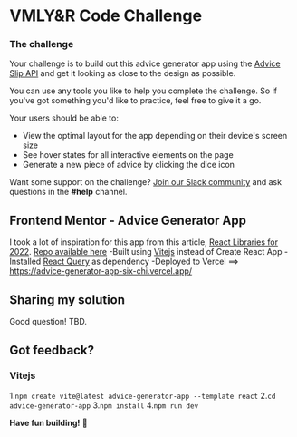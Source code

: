 # VMLY&R Code Challenge

### The challenge

Your challenge is to build out this advice generator app using the [Advice Slip API](https://api.adviceslip.com) and get it looking as close to the design as possible.

You can use any tools you like to help you complete the challenge. So if you've got something you'd like to practice, feel free to give it a go.

Your users should be able to:

- View the optimal layout for the app depending on their device's screen size
- See hover states for all interactive elements on the page
- Generate a new piece of advice by clicking the dice icon

Want some support on the challenge? [Join our Slack community](https://www.frontendmentor.io/slack) and ask questions in the **#help** channel.

## Frontend Mentor - Advice Generator App
I took a lot of inspiration for this app from this article, [React Libraries for 2022](https://www.robinwieruch.de/react-libraries/#how-to-create-a-react-project).
[Repo available here](https://github.com/jv-vmlyr/advice-generator-app)
-Built using [Vitejs](https://vitejs.dev/) instead of Create React App
-Installed [React Query](https://tanstack.com/query/v4/docs/overview) as dependency
-Deployed to Vercel ==> https://advice-generator-app-six-chi.vercel.app/


## Sharing my solution
Good question!  TBD.

## Got feedback?


### Vitejs
1.`npm create vite@latest advice-generator-app --template react`
2.`cd advice-generator-app`
3.`npm install`
4.`npm run dev`


**Have fun building!** 🚀
